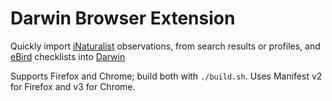# Darwin Browser Extension
Quickly import [iNaturalist](inaturalist.org) observations, from search results or profiles, and [eBird](ebird.org) checklists into [Darwin](darwintree.app)

Supports Firefox and Chrome; build both with `./build.sh`. Uses Manifest v2 for Firefox and v3 for Chrome.
